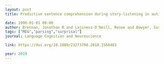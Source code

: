 ```yaml
---
layout: post
title: Predictive sentence comprehension during story-listening in autism spectrum disorder

date: 1996-01-01 00:00
author: Brennan, Jonathan R and Lajiness-O'Neill, Renee and Bowyer, Susan and Kovelman, Ioulia and Hale, John T
tags: ["MEG","parsing","surprisal"]
journal: Language Cognition and Neuroscience

link: https://doi.org/10.1080/23273798.2018.1560483

year: 2019
---
```


